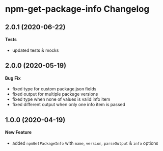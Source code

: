 # npm-get-package-info Changelog

## 2.0.1 (2020-06-22)

#### Tests

- updated tests & mocks

## 2.0.0 (2020-05-19)

#### Bug Fix

- fixed type for custom package.json fields
- fixed output for multiple package versions
- fixed type when none of values is valid info item
- fixed different output when only one info item is passed

## 1.0.0 (2020-04-19)

#### New Feature

- added `npmGetPackageInfo` with `name`, `version`, `parseOutput` & `info` options
